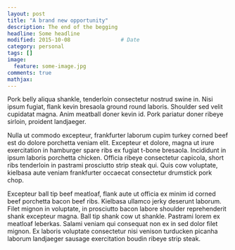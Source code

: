 ```yaml
---
layout: post
title: "A brand new opportunity"				
description: The end of the begging 	
headline: Some headline
modified: 2015-10-08				# Date
category: personal
tags: []
image: 
  feature: some-image.jpg
comments: true
mathjax:
---
```

Pork belly aliqua shankle, tenderloin consectetur nostrud swine in. Nisi ipsum fugiat, flank kevin bresaola ground round laboris. Shoulder sed velit cupidatat magna. Anim meatball doner kevin id. Pork pariatur doner ribeye sirloin, proident landjaeger.

Nulla ut commodo excepteur, frankfurter laborum cupim turkey corned beef est do dolore porchetta veniam elit. Excepteur et dolore, magna ut irure exercitation in hamburger spare ribs ex fugiat t-bone bresaola. Incididunt in ipsum laboris porchetta chicken. Officia ribeye consectetur capicola, short ribs tenderloin in pastrami prosciutto strip steak qui. Quis cow voluptate, kielbasa aute veniam frankfurter occaecat consectetur drumstick pork chop.

Excepteur ball tip beef meatloaf, flank aute ut officia ex minim id corned beef porchetta bacon beef ribs. Kielbasa ullamco jerky deserunt laborum. Filet mignon in voluptate, in prosciutto bacon labore shoulder reprehenderit shank excepteur magna. Ball tip shank cow ut shankle. Pastrami lorem ex meatloaf leberkas. Salami veniam qui consequat non ex in sed dolor filet mignon. Ex laboris voluptate consectetur nisi venison turducken picanha laborum landjaeger sausage exercitation boudin ribeye strip steak.

